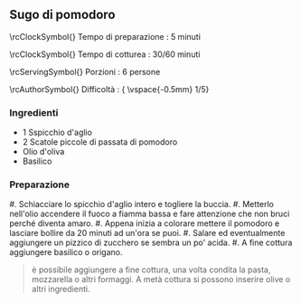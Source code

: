 ## Sugo di pomodoro

\rcClockSymbol{} Tempo di preparazione
: 5 minuti

\rcClockSymbol{} Tempo di cotturea
: 30/60 minuti

\rcServingSymbol{} Porzioni
: 6 persone

\rcAuthorSymbol{} Difficoltà
: { \vspace{-0.5mm} 1/5}

### Ingredienti

- 1 Sspicchio d'aglio
- 2 Scatole piccole di passata di pomodoro 
- Olio d'oliva
- Basilico

### Preparazione
#. Schiacciare lo spicchio d'aglio intero e togliere la buccia.
#. Metterlo nell'olio accendere il fuoco a fiamma bassa e fare attenzione che non bruci perché diventa amaro. 
#. Appena inizia a colorare mettere il pomodoro e lasciare bollire da 20 minuti ad un'ora se puoi.
#. Salare ed eventualmente aggiungere un pizzico di zucchero se sembra un po' acida. 
#. A fine cottura aggiungere basilico o origano.

> è possibile aggiungere a fine cottura, una volta condita la pasta, mozzarella o altri formaggi. A metà cottura si possono inserire olive o altri ingredienti.